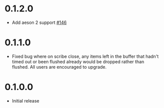0.1.2.0
=======
* Add aeson 2 support [#146](https://github.com/Soostone/katip/pull/146)

0.1.1.0
=======
* Fixed bug where on scribe close, any items left in the buffer that
  hadn't timed out or been flushed already would be dropped rather
  than flushed. All users are encouraged to upgrade.

0.1.0.0
==========
* Initial release
